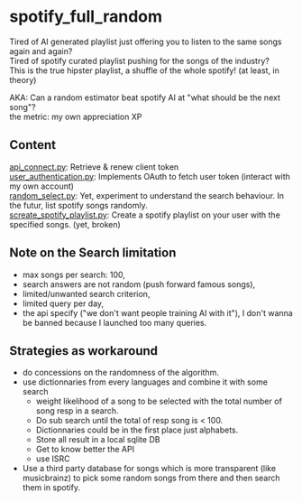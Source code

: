 # spotify_full_random

Tired of AI generated playlist just offering you to listen to the same songs
again and again?  
Tired of spotify curated playlist pushing for the songs of the industry?  
This is the true hipster playlist, a shuffle of the whole spotify! (at least, in theory)  

AKA: Can a random estimator beat spotify AI at "what should be the next song"?  
the metric: my own appreciation XP

## Content

<ins>api_connect.py</ins>: Retrieve & renew client token  
<ins>user_authentication.py</ins>: Implements OAuth to fetch user token (interact with my own account)   
<ins>random_select.py</ins>: Yet, experiment to understand the search behaviour. In the futur, list spotify songs randomly.  
<ins>screate_spotify_playlist.py</ins>: Create a spotify playlist on your user with the specified songs. (yet, broken)

## Note on the Search limitation

- max songs per search: 100,
- search answers are not random (push forward famous songs),
- limited/unwanted search criterion,
- limited query per day,
- the api specify ("we don't want people training AI with it"), 
    I don't wanna be banned because I launched too many queries.

## Strategies as workaround

- do concessions on the randomness of the algorithm.
- use dictionnaries from every languages and combine it with some search
    - weight likelihood of a song to be selected with the total number of song 
    resp in a search. 
    - Do sub search until the total of resp song is < 100.
    - Dictionnaries could be in the first place just alphabets.
    - Store all result in a local sqlite DB
    - Get to know better the API
    - use ISRC
- Use a third party database for songs which is more transparent (like musicbrainz)
to pick some random songs from there and then search them in spotify.